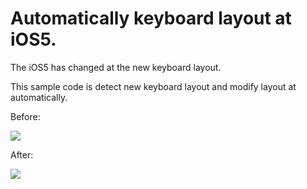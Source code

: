 Automatically keyboard layout at iOS5.
=============

The iOS5 has changed at the new keyboard layout.

This sample code is detect new keyboard layout and modify layout at automatically.

Before:

![](http://blog.atrac613.io/wp-content/uploads/2011/10/2011-10-15_1753-154x300.png)

After:

![](http://blog.atrac613.io/wp-content/uploads/2011/10/2011-10-15_1845-154x300.png)

